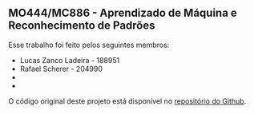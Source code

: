 ## MO444/MC886 - Aprendizado de Máquina e Reconhecimento de Padrões

Esse trabalho foi feito pelos seguintes membros:

- Lucas Zanco Ladeira - 188951
- Rafael Scherer - 204990
- 
- 

O código original deste projeto está disponível no [repositório do Github](https://github.com/lucaslzl/mo444_p4_qea). 
